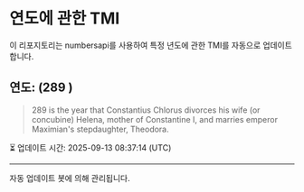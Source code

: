 
# 연도에 관한 TMI

이 리포지토리는 numbersapi를 사용하여 특정 년도에 관한 TMI를 자동으로 업데이트합니다.

## 연도: (289 )
> 289 is the year that Constantius Chlorus divorces his wife (or concubine) Helena, mother of Constantine I, and marries emperor Maximian's stepdaughter, Theodora.

⏳ 업데이트 시간: 2025-09-13 08:37:14 (UTC)

---
자동 업데이트 봇에 의해 관리됩니다.

